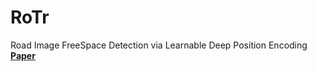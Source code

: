 # RoTr
Road Image FreeSpace Detection via Learnable Deep Position Encoding
[**Paper**](http://ch.whu.edu.cn/en/article/doi/10.13203/j.whugis20230252)
